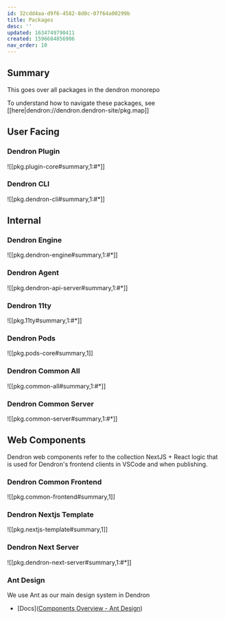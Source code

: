 ```yaml
---
id: 32cdd4aa-d9f6-4582-8d0c-07f64a00299b
title: Packages
desc: ''
updated: 1634749790411
created: 1596684856906
nav_order: 10
---
```

## Summary

This goes over all packages in the dendron monorepo

To understand how to navigate these packages, see [[here|dendron://dendron.dendron-site/pkg.map]]

## User Facing

### Dendron Plugin
![[pkg.plugin-core#summary,1:#*]]

### Dendron CLI
![[pkg.dendron-cli#summary,1:#*]]

## Internal

### Dendron Engine
![[pkg.dendron-engine#summary,1:#*]]

### Dendron Agent
![[pkg.dendron-api-server#summary,1:#*]]

### Dendron 11ty
![[pkg.11ty#summary,1:#*]]

### Dendron Pods
![[pkg.pods-core#summary,1]]

### Dendron Common All
![[pkg.common-all#summary,1:#*]]

### Dendron Common Server
![[pkg.common-server#summary,1:#*]]

## Web Components
Dendron web components refer to the collection NextJS + React logic that is used for Dendron's frontend clients in VSCode and when publishing. 

### Dendron Common Frontend
![[pkg.common-frontend#summary,1]]

### Dendron Nextjs Template
![[pkg.nextjs-template#summary,1]]

### Dendron Next Server
![[pkg.dendron-next-server#summary,1:#*]]

### Ant Design

We use Ant as our main design system in Dendron

- [Docs]([Components Overview - Ant Design](https://ant.design/components/overview/))



<!-- ## Thematic
Some Logic is split across multiple packages. The following splits out logic by theme instead of physical package

### Markdown
![[pkg.dendron-markdown#summary,1:#*]] -->
